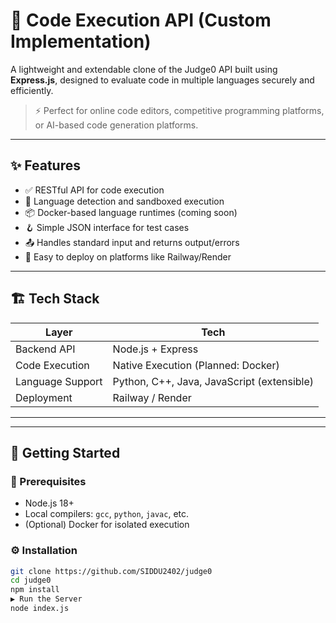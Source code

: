 # 🧪 Code Execution API (Custom Implementation)

A lightweight and extendable clone of the Judge0 API built using **Express.js**, designed to evaluate code in multiple languages securely and efficiently.

> ⚡ Perfect for online code editors, competitive programming platforms, or AI-based code generation platforms.

---

## ✨ Features

- ✅ RESTful API for code execution
- 🧠 Language detection and sandboxed execution
- 📦 Docker-based language runtimes (coming soon)
- 🪝 Simple JSON interface for test cases
- 📤 Handles standard input and returns output/errors
- 🚀 Easy to deploy on platforms like Railway/Render

---

## 🏗️ Tech Stack

| Layer          | Tech              |
|----------------|-------------------|
| Backend API    | Node.js + Express |
| Code Execution | Native Execution (Planned: Docker) |
| Language Support | Python, C++, Java, JavaScript (extensible) |
| Deployment     | Railway / Render  |

---


---

## 🚀 Getting Started

### 🧱 Prerequisites

- Node.js 18+
- Local compilers: `gcc`, `python`, `javac`, etc.
- (Optional) Docker for isolated execution

### ⚙️ Installation

```bash
git clone https://github.com/SIDDU2402/judge0
cd judge0
npm install
▶️ Run the Server
node index.js

